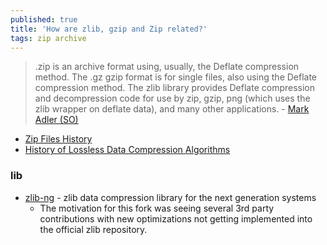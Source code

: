 ```yaml
---
published: true
title: 'How are zlib, gzip and Zip related?'
tags: zip archive
---
```

> .zip is an archive format using, usually, the Deflate compression method. The .gz gzip format is for single files, also using the Deflate compression method. The zlib library provides Deflate compression and decompression code for use by zip, gzip, png (which uses the zlib wrapper on deflate data), and many other applications. - [Mark Adler (SO)](https://stackoverflow.com/a/20765054/51386)

- [Zip Files History](https://www.hanshq.net/zip.html)
- [History of Lossless Data Compression Algorithms](https://news.ycombinator.com/item?id=31922396)

### lib
- [zlib-ng](https://github.com/zlib-ng/zlib-ng?tab=readme-ov-file#zlib-ng) - zlib data compression library for the next generation systems 
	- The motivation for this fork was seeing several 3rd party contributions with new optimizations not getting implemented into the official zlib repository.

